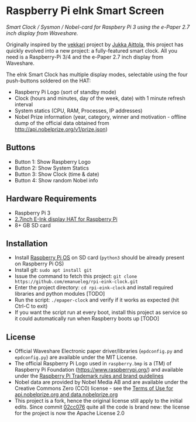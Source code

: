 # Raspberry Pi eInk Smart Screen

_Smart Clock / Sysmon / Nobel-card for Raspbery Pi 3 using the e-Paper 2.7 inch display from Waveshare._

Originally inspired by the [vekkari](https://github.com/jaittola/vekkari) project by [Jukka Aittola](https://github.com/jaittola), this project has quickly evolved into a new project: a fully-featured smart clock. All you need is a Raspberry-Pi 3/4 and the e-Paper 2.7 inch display from Waveshare.

The eInk Smart Clock has multiple display modes, selectable using the four push-buttons soldered on the HAT:
- Raspberry Pi Logo (sort of standby mode)
- Clock (hours and minutes, day of the week, date) with 1 minute refresh interval
- System statics  (CPU, RAM, Processes, IP addresses)
- Nobel Prize information (year, category, winner and motivation - offline dump of the official data obtained from http://api.nobelprize.org/v1/prize.json)

## Buttons

- Button 1: Show Raspberry Logo
- Button 2: Show System Statics
- Button 3: Show Clock (time & date)
- Button 4: Show random Nobel info

## Hardware Requirements

- Raspberry Pi 3
- [2.7inch E-Ink display HAT for Raspberry Pi](https://www.waveshare.com/product/raspberry-pi/displays/e-paper/2.7inch-e-paper-hat.htm)
- 8+ GB SD card

## Installation

- Install [Raspberry Pi OS](https://www.raspberrypi.org/downloads/) on SD card (```python3``` should be already present on Raspberry Pi OS)
- Install git: ```sudo apt install git```
- Issue the command to fetch this project: ```git clone https://github.com/emanueleg/rpi-eink-clock.git```
- Enter the project directory: ```cd rpi-eink-clock``` and install required libraries and python modules [TODO]
- Run the script: ```./epaper-clock``` and verify if it works as expected (hit Ctrl-C to exit)
- If you want the script run at every boot, install this project as service so it could automatically run when Raspberry boots up [TODO]

## License

* Official Waveshare Electronic paper driver/libraries (```epdconfig.py``` and ```epdconfig.py```) are available under the MIT License.
* The official Raspberry Pi Logo used in ```raspberry.bmp``` is a (TM) of Raspberry Pi Foundation (https://www.raspberrypi.org/) and available under the [Raspberry Pi Trademark rules and brand guidelines](https://www.raspberrypi.org/trademark-rules/)
* Nobel data are provided by Nobel Media AB and are available under the Creative Commons Zero (CC0) license - see the [Terms of Use for api.nobelprize.org and data.nobelprize.org ](https://www.nobelprize.org/about/terms-of-use-for-api-nobelprize-org-and-data-nobelprize-org/)
* This project is a fork, hence the original license still apply to the initial edits. Since commit [02cc076](https://github.com/emanueleg/rpi-eink-clock/commit/02cc0761417e3218ac8d37ea247866298c6cf17e) quite all the code is brand new: the license for the project is now the Apache License 2.0
